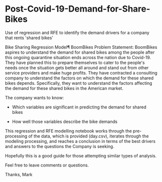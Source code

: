 # Post-Covid-19-Demand-for-Share-Bikes
Use of regression and RFE to identify the demand drivers for a company that rents 'shared bikes'



Bike Sharing Regression Model¶
BoomBikes
Problem Statement:
BoomBikes aspires to understand the demand for shared bikes among the people after this ongoing quarantine situation ends across the nation due to Covid-19. They have planned this to prepare themselves to cater to the people's needs once the situation gets better all around and stand out from other service providers and make huge profits. They have contracted a consulting company to understand the factors on which the demand for these shared bikes depends. Specifically, they want to understand the factors affecting the demand for these shared bikes in the American market.

The company wants to know:

 - Which variables are significant in predicting the demand for shared bikes

 - How well those variables describe the bike demands


This regression and RFE modelling notebook works through the pre-processing of the data, which is provided (day.csv), iterates through the modeling processing, and reaches a conclusion in terms of the best drivers and answers to the questions the Company is seeking.

Hopefully this is a good guide for those attempting similar types of analysis.

Feel free to leave comments or questions.

Thanks, Mark
